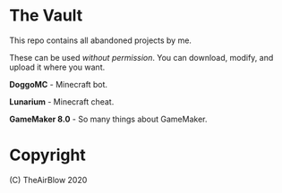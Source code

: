 # The Vault
This repo contains all abandoned projects by me.

These can be used *without permission*. You can download, modify, and upload it where you want.


**DoggoMC** - Minecraft bot.

**Lunarium** - Minecraft cheat.

**GameMaker 8.0** - So many things about GameMaker.

# Copyright
(C) TheAirBlow 2020
